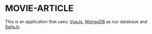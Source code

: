 # MOVIE-ARTICLE

This is an application that uses: [VueJs](https://vuejs.org), [MongoDB](https://www.mongodb.com) as our database and [SailsJs](http://sailsjs.org).

